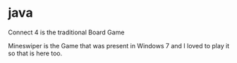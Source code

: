 # java
Connect 4 is the traditional Board Game

Mineswiper is the Game that was present in Windows 7 and I loved to play it so that is here too.

